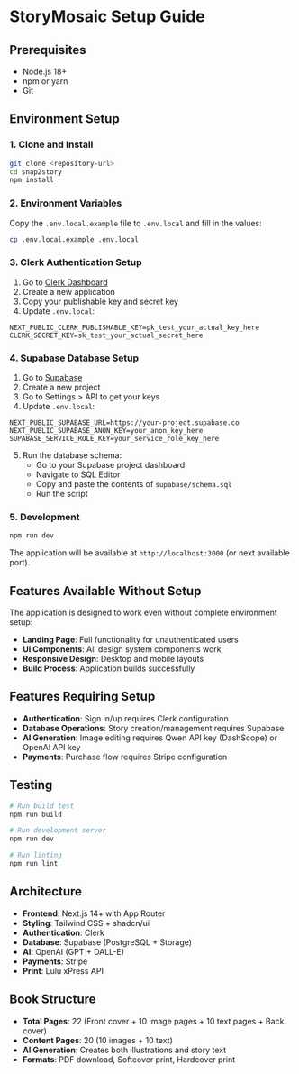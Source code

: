 # StoryMosaic Setup Guide

## Prerequisites
- Node.js 18+ 
- npm or yarn
- Git

## Environment Setup

### 1. Clone and Install
```bash
git clone <repository-url>
cd snap2story
npm install
```

### 2. Environment Variables
Copy the `.env.local.example` file to `.env.local` and fill in the values:

```bash
cp .env.local.example .env.local
```

### 3. Clerk Authentication Setup
1. Go to [Clerk Dashboard](https://dashboard.clerk.com)
2. Create a new application
3. Copy your publishable key and secret key
4. Update `.env.local`:
```env
NEXT_PUBLIC_CLERK_PUBLISHABLE_KEY=pk_test_your_actual_key_here
CLERK_SECRET_KEY=sk_test_your_actual_secret_here
```

### 4. Supabase Database Setup
1. Go to [Supabase](https://supabase.com)
2. Create a new project
3. Go to Settings > API to get your keys
4. Update `.env.local`:
```env
NEXT_PUBLIC_SUPABASE_URL=https://your-project.supabase.co
NEXT_PUBLIC_SUPABASE_ANON_KEY=your_anon_key_here
SUPABASE_SERVICE_ROLE_KEY=your_service_role_key_here
```

5. Run the database schema:
   - Go to your Supabase project dashboard
   - Navigate to SQL Editor
   - Copy and paste the contents of `supabase/schema.sql`
   - Run the script

### 5. Development
```bash
npm run dev
```

The application will be available at `http://localhost:3000` (or next available port).

## Features Available Without Setup

The application is designed to work even without complete environment setup:

- **Landing Page**: Full functionality for unauthenticated users
- **UI Components**: All design system components work
- **Responsive Design**: Desktop and mobile layouts
- **Build Process**: Application builds successfully

## Features Requiring Setup

- **Authentication**: Sign in/up requires Clerk configuration
- **Database Operations**: Story creation/management requires Supabase
- **AI Generation**: Image editing requires Qwen API key (DashScope) or OpenAI API key
- **Payments**: Purchase flow requires Stripe configuration

## Testing

```bash
# Run build test
npm run build

# Run development server
npm run dev

# Run linting
npm run lint
```

## Architecture

- **Frontend**: Next.js 14+ with App Router
- **Styling**: Tailwind CSS + shadcn/ui
- **Authentication**: Clerk
- **Database**: Supabase (PostgreSQL + Storage)
- **AI**: OpenAI (GPT + DALL-E)
- **Payments**: Stripe
- **Print**: Lulu xPress API

## Book Structure

- **Total Pages**: 22 (Front cover + 10 image pages + 10 text pages + Back cover)
- **Content Pages**: 20 (10 images + 10 text)
- **AI Generation**: Creates both illustrations and story text
- **Formats**: PDF download, Softcover print, Hardcover print
